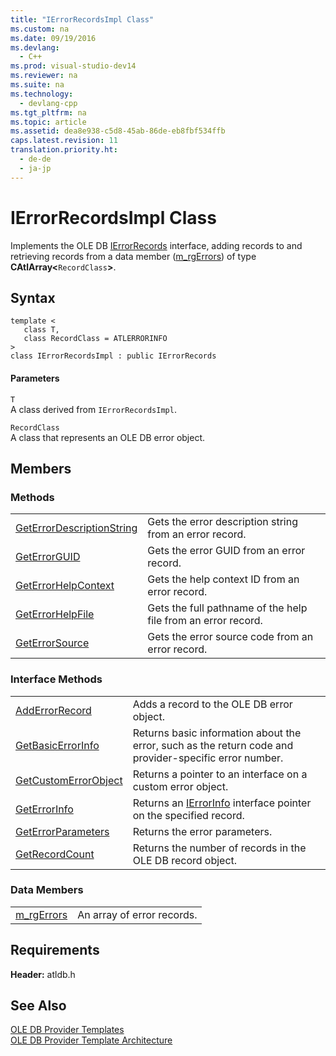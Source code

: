 ```yaml
---
title: "IErrorRecordsImpl Class"
ms.custom: na
ms.date: 09/19/2016
ms.devlang: 
  - C++
ms.prod: visual-studio-dev14
ms.reviewer: na
ms.suite: na
ms.technology: 
  - devlang-cpp
ms.tgt_pltfrm: na
ms.topic: article
ms.assetid: dea8e938-c5d8-45ab-86de-eb8fbf534ffb
caps.latest.revision: 11
translation.priority.ht: 
  - de-de
  - ja-jp
---
```

# IErrorRecordsImpl Class
Implements the OLE DB [IErrorRecords](https://msdn.microsoft.com/en-us/library/ms718112.aspx) interface, adding records to and retrieving records from a data member ([m_rgErrors](../vs140/IErrorRecordsImpl--m_rgErrors.md)) of type **CAtlArray<**`RecordClass`**>**.  
  
## Syntax  
  
```  
template <  
   class T,   
   class RecordClass = ATLERRORINFO  
>  
class IErrorRecordsImpl : public IErrorRecords  
```  
  
#### Parameters  
 `T`  
 A class derived from `IErrorRecordsImpl`.  
  
 `RecordClass`  
 A class that represents an OLE DB error object.  
  
## Members  
  
### Methods  
  
|||  
|-|-|  
|[GetErrorDescriptionString](../vs140/IErrorRecordsImpl--GetErrorDescriptionString.md)|Gets the error description string from an error record.|  
|[GetErrorGUID](../vs140/IErrorRecordsImpl--GetErrorGUID.md)|Gets the error GUID from an error record.|  
|[GetErrorHelpContext](../vs140/IErrorRecordsImpl--GetErrorHelpContext.md)|Gets the help context ID from an error record.|  
|[GetErrorHelpFile](../vs140/IErrorRecordsImpl--GetErrorHelpFile.md)|Gets the full pathname of the help file from an error record.|  
|[GetErrorSource](../vs140/IErrorRecordsImpl--GetErrorSource.md)|Gets the error source code from an error record.|  
  
### Interface Methods  
  
|||  
|-|-|  
|[AddErrorRecord](../vs140/IErrorRecordsImpl--AddErrorRecord.md)|Adds a record to the OLE DB error object.|  
|[GetBasicErrorInfo](../vs140/CDBErrorInfo--GetBasicErrorInfo.md)|Returns basic information about the error, such as the return code and provider-specific error number.|  
|[GetCustomErrorObject](../vs140/CDBErrorInfo--GetCustomErrorObject.md)|Returns a pointer to an interface on a custom error object.|  
|[GetErrorInfo](../vs140/CDBErrorInfo--GetErrorInfo.md)|Returns an [IErrorInfo](https://msdn.microsoft.com/en-us/library/ms718112.aspx) interface pointer on the specified record.|  
|[GetErrorParameters](../vs140/CDBErrorInfo--GetErrorParameters.md)|Returns the error parameters.|  
|[GetRecordCount](../vs140/CDaoRecordset--GetRecordCount.md)|Returns the number of records in the OLE DB record object.|  
  
### Data Members  
  
|||  
|-|-|  
|[m_rgErrors](../vs140/IErrorRecordsImpl--m_rgErrors.md)|An array of error records.|  
  
## Requirements  
 **Header:** atldb.h  
  
## See Also  
 [OLE DB Provider Templates](../vs140/OLE-DB-Provider-Templates--C---.md)   
 [OLE DB Provider Template Architecture](../vs140/OLE-DB-Provider-Template-Architecture.md)